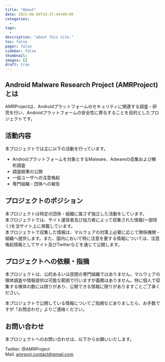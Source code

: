 ```yaml
---
title: "About"
date: 2021-06-04T14:37:44+09:00
categories:
  -
tags:
  -
description: "about this site."
toc: false
pager: false
sidebar: false
thumbnail: 
images: []
draft: true
---
```


## Android Malware Research Project (AMRProject) とは

AMRProjectは、Androidプラットフォームのセキュリティに関連する調査・研究を行い、Androidプラットフォームの安全性に寄与することを目的としたプロジェクトです。

## 活動内容

本プロジェクトでは主に以下の活動を行っています。

- Androidプラットフォームを対象とするMalware、Adwareの収集および解析調査
- 調査結果の公開
- 一般ユーザへの注意喚起
- 専門組織・団体への報告

## プロジェクトのポジション

本プロジェクトは特定の団体・組織に属さず独立した活動をしています。  
本プロジェクトでは、サイト運営者及び協力者によって収集された情報(一部除く)を当サイト上に掲載しています。  
本プロジェクトで収集した情報は、マルウェアの対策上必要に応じて関係機関・組織へ提供します。また、国内において特に注意を要する情報については、注意喚起情報としてサイト及びTwitterなどを通じて公開します。

## プロジェクトへの依頼・指摘

本プロジェクトは、公的あるいは民間の専門組織ではありません。マルウェアの検体調査や情報提供は可能な範囲で行いますが義務はありません。特に個人で収集する検体の数には限りがあり、公開できる情報に限りがありますことご了承ください。

本プロジェクトで公開している情報についてご指摘などありましたら、お手数ですが「お問合わせ」よりご連絡ください。

## お問い合わせ

本プロジェクトへのお問い合わせは、以下からお願いいたします。

Twitter: @AMRProject  
Mail: amrproj.contact@gmail.com